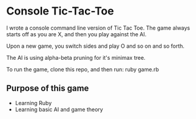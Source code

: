 # Console Tic-Tac-Toe
I wrote a console command line version of Tic Tac Toe.
The game always starts off as you are X, and then you play against the AI.

Upon a new game, you switch sides and play O and so on and so forth.

The AI is using alpha-beta pruning for it's minimax tree.

To run the game, clone this repo, and then run:
  ruby game.rb

## Purpose of this game
* Learning Ruby
* Learning basic AI and game theory
